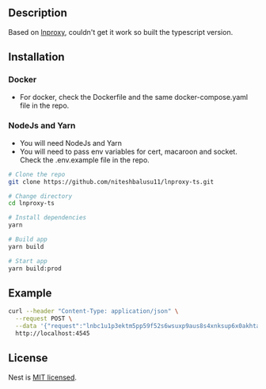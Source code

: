 ## Description

Based on [lnproxy](https://github.com/lnproxy/lnproxy), couldn't get it work so built the typescript version.

## Installation

### Docker

- For docker, check the Dockerfile and the same docker-compose.yaml file in the repo.

### NodeJs and Yarn

- You will need NodeJs and Yarn
- You will need to pass env variables for cert, macaroon and socket. Check the .env.example file in the repo.

```bash
# Clone the repo
git clone https://github.com/niteshbalusu11/lnproxy-ts.git

# Change directory
cd lnproxy-ts

# Install dependencies
yarn

# Build app
yarn build

# Start app
yarn build:prod
```

## Example

```bash
curl --header "Content-Type: application/json" \
  --request POST \
  --data '{"request":"lnbc1u1p3ektm5pp59f52s6wsuxp9aus8s4xnksup6x0akhtaavr3jkehfatrx6uady8qdqqcqzpgxqyz5vqsp564xu29tc66kvhxut5u3t3lgfr0z5cza96smp6ryv85qg2f22zv2q9qyyssqrc4m9jtulxzw68sya046zf3vznmm7tmfwsnfattrwzuqvcf79q2pq2h8uedhvtgl026smwjseqwa225wec0he9k7xf5hvlu8em3nxtcqt0ndqh"}' \
  http://localhost:4545
```

## License

Nest is [MIT licensed](LICENSE).
